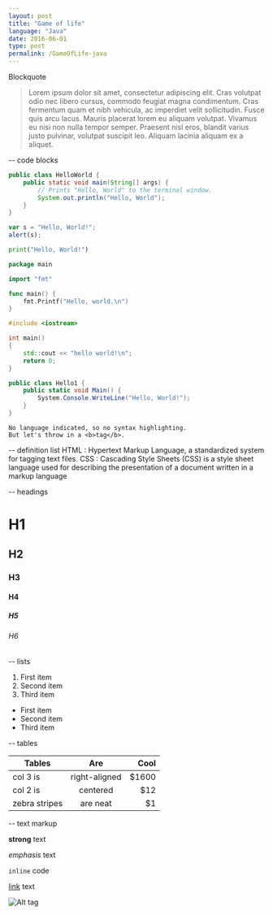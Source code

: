 ```yaml
---
layout: post
title: "Game of life"
language: "Java"
date: 2016-06-01
type: post
permalink: /GameOfLife-java
---
```


Blockquote
> Lorem ipsum dolor sit amet, consectetur adipiscing elit. Cras volutpat odio nec libero cursus, commodo feugiat magna condimentum. Cras fermentum quam et nibh vehicula, ac imperdiet velit sollicitudin. Fusce quis arcu lacus. Mauris placerat lorem eu aliquam volutpat. Vivamus eu nisi non nulla tempor semper. Praesent nisl eros, blandit varius justo pulvinar, volutpat suscipit leo. Aliquam lacinia aliquam ex a aliquet.

--
code blocks
```Java
public class HelloWorld {
    public static void main(String[] args) {
        // Prints "Hello, World" to the terminal window.
        System.out.println("Hello, World");
    }
}
```
```JavaScript
var s = "Hello, World!";
alert(s);
```
```Python
print("Hello, World!")
```
```Go
package main

import "fmt"

func main() {
	fmt.Printf("Hello, world.\n")
}
```
```C++
#include <iostream>

int main()
{
	std::cout << "hello world!\n";
	return 0;
}
```
```C#
public class Hello1 {
	public static void Main() {
		System.Console.WriteLine("Hello, World!");
	}
}
```
```
No language indicated, so no syntax highlighting. 
But let's throw in a <b>tag</b>.
```

--
definition list
HTML
: Hypertext Markup Language, a standardized system for tagging text files.
CSS
: Cascading Style Sheets (CSS) is a style sheet language used for describing the presentation of a document written in a markup language

--
headings
# H1
## H2
### H3
#### H4
##### H5
###### H6

--
lists

1. First item
2. Second item
3. Third item

* First item
* Second item
* Third item

--
tables

| Tables        | Are           | Cool  |
| ------------- |:-------------:| -----:|
| col 3 is      | right-aligned | $1600 |
| col 2 is      | centered      |   $12 |
| zebra stripes | are neat      |    $1 |

--
text markup

**strong** text

_emphasis_ text

`inline` code

[link](http://jekyllrb.com) text

![Alt tag](/path/to/image.jpg)

